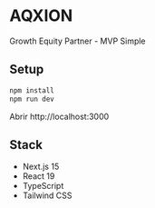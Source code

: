 # AQXION

Growth Equity Partner - MVP Simple

## Setup

```bash
npm install
npm run dev
```

Abrir http://localhost:3000

## Stack

- Next.js 15
- React 19
- TypeScript
- Tailwind CSS
